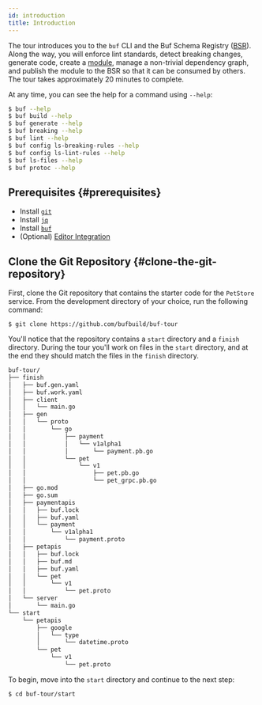 ```yaml
---
id: introduction
title: Introduction
---
```


The tour introduces you to the `buf` CLI and the Buf Schema Registry ([BSR](../bsr/introduction.md)). Along the way, you
will enforce lint standards, detect breaking changes, generate code, create a [module](../bsr/overview.md#module), manage a
non-trivial dependency graph, and publish the module to the BSR so that it can be consumed by others. The tour takes
approximately 20 minutes to complete.

At any time, you can see the help for a command using `--help`:

```sh
$ buf --help
$ buf build --help
$ buf generate --help
$ buf breaking --help
$ buf lint --help
$ buf config ls-breaking-rules --help
$ buf config ls-lint-rules --help
$ buf ls-files --help
$ buf protoc --help
```

## Prerequisites {#prerequisites}

 * Install [`git`](https://git-scm.com/book/en/v2/Getting-Started-Installing-Git)
 * Install [`jq`](https://stedolan.github.io/jq)
 * Install [`buf`](../installation.mdx)
 * (Optional) [Editor Integration](../editor-integration.mdx)

## Clone the Git Repository {#clone-the-git-repository}

First, clone the Git repository that contains the starter code for the `PetStore` service.
From the development directory of your choice, run the following command:

```terminal
$ git clone https://github.com/bufbuild/buf-tour
```

You'll notice that the repository contains a `start` directory and a `finish` directory. During the tour
you'll work on files in the `start` directory, and at the end they should match the files in the `finish` directory.

```sh
buf-tour/
├── finish
│   ├── buf.gen.yaml
│   ├── buf.work.yaml
│   ├── client
│   │   └── main.go
│   ├── gen
│   │   └── proto
│   │       └── go
│   │           ├── payment
│   │           │   └── v1alpha1
│   │           │       └── payment.pb.go
│   │           └── pet
│   │               └── v1
│   │                   ├── pet.pb.go
│   │                   └── pet_grpc.pb.go
│   ├── go.mod
│   ├── go.sum
│   ├── paymentapis
│   │   ├── buf.lock
│   │   ├── buf.yaml
│   │   └── payment
│   │       └── v1alpha1
│   │           └── payment.proto
│   ├── petapis
│   │   ├── buf.lock
│   │   ├── buf.md
│   │   ├── buf.yaml
│   │   └── pet
│   │       └── v1
│   │           └── pet.proto
│   └── server
│       └── main.go
└── start
    └── petapis
        ├── google
        │   └── type
        │       └── datetime.proto
        └── pet
            └── v1
                └── pet.proto
```

To begin, move into the `start` directory and continue to the next step:

```terminal
$ cd buf-tour/start
```
